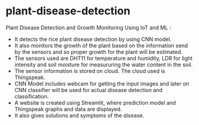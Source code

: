 # plant-disease-detection
Plant Disease Detection and Growth Monitoring Using IoT and ML :
- It detects the rice plant disease detection by using CNN model. 
- It also monitors the growth of the plant based on the information send by the sensors and so proper growth for the plant will be estimated. 
- The sensors used are DHT11 for temperature and humidity, LDR for light intensity and soil moisture for measururing the water content in the soil. 
- The sensor information is stored on cloud. The cloud used is Thingspeak. 
- CNN Model includes webcam for getting the input images and later on CNN classifier will be used for actual disease detection and classification. 
- A website is created using Streamlit, where prediction model and Thingspeak graphs and data are displayed. 
- It also gives solutions and symptoms of the disease.
